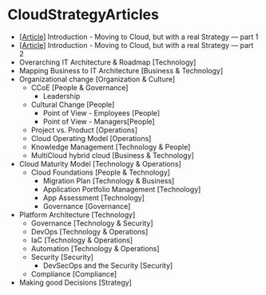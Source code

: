 # CloudStrategyArticles
- [[Article](https://www.linkedin.com/pulse/moving-cloud-real-strategy-part-1-david-das-neves/)] Introduction - Moving to Cloud, but with a real Strategy — part 1 
- [[Article](https://www.linkedin.com/pulse/introduction-moving-cloud-real-strategy-part-2-david-das-neves)] Introduction - Moving to Cloud, but with a real Strategy — part 2
- Overarching IT Architecture & Roadmap [Technology]
- Mapping Business to IT Architecture [Business & Technology]
- Organizational change [Organization & Culture] 
  - CCoE [People & Governance]
    - Leadership
  - Cultural Change [People]
    - Point of View - Employees [People]
    - Point of View - Managers[People]
  - Project vs. Product [Operations]
  - Cloud Operating Model [Operations]
  - Knowledge Management [Technology & People]
  - MultiCloud hybrid cloud [Business & Technology]
- Cloud Maturity Model [Technology & Operations]
  - Cloud Foundations [People & Technology]
    - Migration Plan [Technology & Business]
    - Application Portfolio Management [Technology]
    - App Assessment [Technology]
    - Governance [Governance]
- Platform Architecture [Technology]
  - Governance [Technology & Security]
  - DevOps [Technology & Operations]
  - IaC [Technology & Operations]
  - Automation [Technology & Operations]
  - Security [Security]
    - DevSecOps and the Security [Security]
  - Compliance [Compliance]
- Making good Decisions [Strategy]
